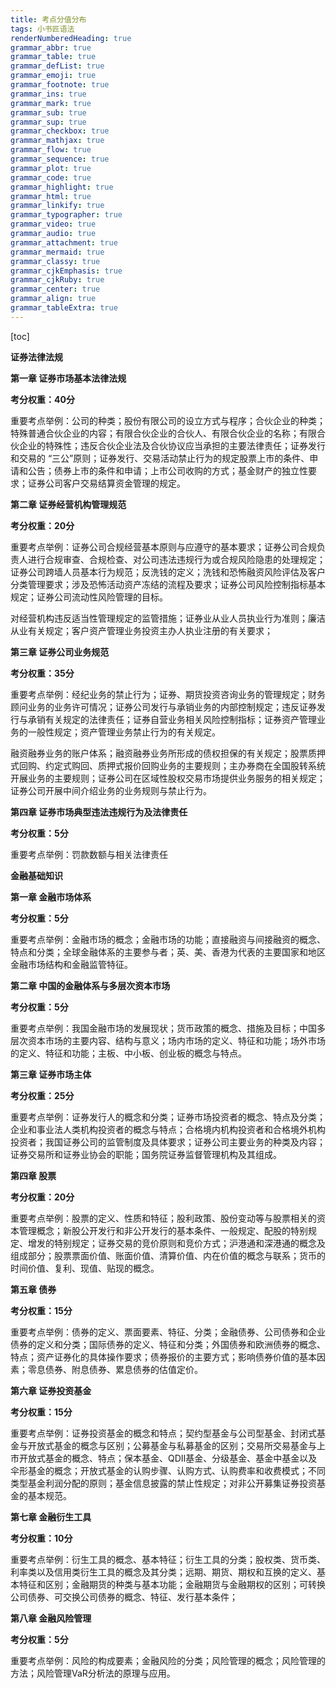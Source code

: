 ```yaml
---
title: 考点分值分布
tags: 小书匠语法
renderNumberedHeading: true
grammar_abbr: true
grammar_table: true
grammar_defList: true
grammar_emoji: true
grammar_footnote: true
grammar_ins: true
grammar_mark: true
grammar_sub: true
grammar_sup: true
grammar_checkbox: true
grammar_mathjax: true
grammar_flow: true
grammar_sequence: true
grammar_plot: true
grammar_code: true
grammar_highlight: true
grammar_html: true
grammar_linkify: true
grammar_typographer: true
grammar_video: true
grammar_audio: true
grammar_attachment: true
grammar_mermaid: true
grammar_classy: true
grammar_cjkEmphasis: true
grammar_cjkRuby: true
grammar_center: true
grammar_align: true
grammar_tableExtra: true
---
```


[toc]

**证券法律法规**

**第一章 证券市场基本法律法规**

**考分权重：40分**

重要考点举例：公司的种类；股份有限公司的设立方式与程序；合伙企业的种类；特殊普通合伙企业的内容；有限合伙企业的合伙人、有限合伙企业的名称；有限合伙企业的特殊性；违反合伙企业法及合伙协议应当承担的主要法律责任；证券发行和交易的 “三公”原则；证券发行、交易活动禁止行为的规定股票上市的条件、申请和公告；债券上市的条件和申请；上市公司收购的方式；基金财产的独立性要求；证券公司客户交易结算资金管理的规定。

**第二章 证券经营机构管理规范**

**考分权重：20分**

重要考点举例：证券公司合规经营基本原则与应遵守的基本要求；证券公司合规负责人进行合规审查、合规检查、对公司违法违规行为或合规风险隐患的处理规定；证券公司跨墙人员基本行为规范；反洗钱的定义；洗钱和恐怖融资风险评估及客户分类管理要求；涉及恐怖活动资产冻结的流程及要求；证券公司风险控制指标基本规定；证券公司流动性风险管理的目标。

对经营机构违反适当性管理规定的监管措施；证券业从业人员执业行为准则；廉洁从业有关规定；客户资产管理业务投资主办人执业注册的有关要求；

**第三章 证券公司业务规范**

**考分权重：35分**

重要考点举例：经纪业务的禁止行为；证券、期货投资咨询业务的管理规定；财务顾问业务的业务许可情况；证券公司发行与承销业务的内部控制规定；违反证券发行与承销有关规定的法律责任；证券自营业务相关风险控制指标；证券资产管理业务的一般性规定；资产管理业务禁止行为的有关规定。

融资融券业务的账户体系；融资融券业务所形成的债权担保的有关规定；股票质押式回购、约定式购回、质押式报价回购业务的主要规则；主办券商在全国股转系统开展业务的主要规则；证券公司在区域性股权交易市场提供业务服务的相关规定；证券公司开展中间介绍业务的业务规则与禁止行为。

**第四章 证券市场典型违法违规行为及法律责任**

**考分权重：5分**

重要考点举例：罚款数额与相关法律责任

**金融基础知识**

**第一章 金融市场体系**

**考分权重：5分**

重要考点举例：金融市场的概念；金融市场的功能；直接融资与间接融资的概念、特点和分类；全球金融体系的主要参与者；英、美、香港为代表的主要国家和地区金融市场结构和金融监管特征。

**第二章 中国的金融体系与多层次资本市场**

**考分权重：5分**

重要考点举例：我国金融市场的发展现状；货币政策的概念、措施及目标；中国多层次资本市场的主要内容、结构与意义；场内市场的定义、特征和功能；场外市场的定义、特征和功能；主板、中小板、创业板的概念与特点。

**第三章 证券市场主体**

**考分权重：25分**

重要考点举例：证券发行人的概念和分类；证券市场投资者的概念、特点及分类；企业和事业法人类机构投资者的概念与特点；合格境内机构投资者和合格境外机构投资者；我国证券公司的监管制度及具体要求；证券公司主要业务的种类及内容；证券交易所和证券业协会的职能；国务院证券监督管理机构及其组成。

**第四章 股票**

**考分权重：20分**

重要考点举例：股票的定义、性质和特征；股利政策、股份变动等与股票相关的资本管理概念；新股公开发行和非公开发行的基本条件、一般规定、配股的特别规定、增发的特别规定；证券交易的竞价原则和竞价方式；沪港通和深港通的概念及组成部分；股票票面价值、账面价值、清算价值、内在价值的概念与联系；货币的时间价值、复利、现值、贴现的概念。

**第五章 债券**

**考分权重：15分**

重要考点举例：债券的定义、票面要素、特征、分类；金融债券、公司债券和企业债券的定义和分类；国际债券的定义、特征和分类；外国债券和欧洲债券的概念、特点；资产证券化的具体操作要求；债券报价的主要方式；影响债券价值的基本因素；零息债券、附息债券、累息债券的估值定价。

**第六章 证券投资基金**

**考分权重：15分**

重要考点举例：证券投资基金的概念和特点；契约型基金与公司型基金、封闭式基金与开放式基金的概念与区别；公募基金与私募基金的区别；交易所交易基金与上市开放式基金的概念、特点；保本基金、QDII基金、分级基金、基金中基金以及伞形基金的概念；开放式基金的认购步骤、认购方式、认购费率和收费模式；不同类型基金利润分配的原则；基金信息披露的禁止性规定；对非公开募集证券投资基金的基本规范。

**第七章 金融衍生工具**

**考分权重：10分**

重要考点举例：衍生工具的概念、基本特征；衍生工具的分类；股权类、货币类、利率类以及信用类衍生工具的概念及其分类；远期、期货、期权和互换的定义、基本特征和区别；金融期货的种类与基本功能；金融期货与金融期权的区别；可转换公司债券、可交换公司债券的概念、特征、发行基本条件；

**第八章 金融风险管理**

**考分权重：5分**

重要考点举例：风险的构成要素；金融风险的分类；风险管理的概念；风险管理的方法；风险管理VaR分析法的原理与应用。